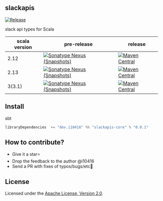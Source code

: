 ## slackapis
[![Release](https://github.com/i10416/slackapis/actions/workflows/release.yaml/badge.svg)](https://github.com/i10416/slackapis/actions/workflows/release.yaml)

slack api types for Scala


| scala version | pre-release                                                                                                                                                                                                                | release                                                                                                                                                         |
| ------------- | -------------------------------------------------------------------------------------------------------------------------------------------------------------------------------------------------------------------------- | --------------------------------------------------------------------------------------------------------------------------------------------------------------- |
| 2.12          | [![Sonatype Nexus (Snapshots)](https://img.shields.io/nexus/s/https/s01.oss.sonatype.org/dev.i10416/slackapis-core_2.12.svg)](https://s01.oss.sonatype.org/content/repositories/snapshots/dev/i10416/slackapis-core_2.12/) | [![Maven Central](https://img.shields.io/maven-central/v/dev.i10416/slackapis-core_2.12.svg)](https://search.maven.org/artifact/dev.i10416/slackapis-core_2.12) |
| 2.13          | [![Sonatype Nexus (Snapshots)](https://img.shields.io/nexus/s/https/s01.oss.sonatype.org/dev.i10416/slackapis-core_2.13.svg)](https://s01.oss.sonatype.org/content/repositories/snapshots/dev/i10416/slackapis-core_2.13/) | [![Maven Central](https://img.shields.io/maven-central/v/dev.i10416/slackapis-core_2.13.svg)](https://search.maven.org/artifact/dev.i10416/slackapis-core_2.13) |
| 3(3.1)        | [![Sonatype Nexus (Snapshots)](https://img.shields.io/nexus/s/https/s01.oss.sonatype.org/dev.i10416/slackapis-core_3.svg)](https://s01.oss.sonatype.org/content/repositories/snapshots/dev/i10416/slackapis-core_3.1/)     | [![Maven Central](https://img.shields.io/maven-central/v/dev.i10416/slackapis-core_3.svg)](https://search.maven.org/artifact/dev.i10416/slackapis-core_3)       |


## Install

sbt
```scala
libraryDependencies  += "dev.i10416" %% "slackapis-core" % "0.0.1"
```


## How to contribute?

- Give it a star⭐
- Drop the feedback to the author @i10416
- Send a PR with fixes of typos/bugs/etc🐛

## License

Licensed under the [Apache License, Version 2.0](http://www.apache.org/licenses/LICENSE-2.0).
